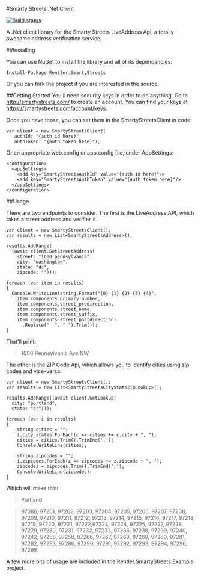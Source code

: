 #Smarty Streets .Net Client

[![Build status](https://ci.appveyor.com/api/projects/status/28verebh8s3rf22d)](https://ci.appveyor.com/project/rentlercorp/smarty-streets-net)

A .Net client library for the Smarty Streets LiveAddress Api, a totally awesome address verification service.

##Installing

You can use NuGet to install the library and all of its dependancies:

```
Install-Package Rentler.SmartyStreets
```

Or you can fork the project if you are interested in the source.

##Getting Started
You'll need security keys in order to do anything. Go to http://smartystreets.com/ to create an account. You can find your keys at https://smartystreets.com/account/keys.

Once you have those, you can set them in the SmartyStreetsClient in code:

```
var client = new SmartyStreetsClient(
   authId: "{auth id here}",
   authToken: "{auth token here}");
```

Or an appropriate web.config or app.config file, under AppSettings:

```
<configuration>
  <appSettings>
    <add key="SmartyStreetsAuthId" value="{auth id here}"/>
    <add key="SmartyStreetsAuthToken" value="{auth token here}"/>
  </appSettings>
</configuration>
```

##Usage

There are two endpoints to consider. The first is the LiveAddress API, which takes a street address and verifies it.

```
var client = new SmartyStreetsClient();
var results = new List<SmartyStreetsAddress>();

results.AddRange(
  (await client.GetStreetAddress(
  	street: "1600 pennsylvania",
  	city: "washington",
  	state: "dc",
  	zipcode: "")));

foreach (var item in results)
{
  Console.WriteLine(string.Format("{0} {1} {2} {3} {4}",
    item.components.primary_number,
    item.components.street_predirection,
    item.components.street_name,
    item.components.street_suffix,
    item.components.street_postdirection)
      .Replace("  ", " ").Trim());
}
```

That'll print:

> 1600 Pennsylvania Ave NW

The other is the ZIP Code Api, which allows you to identify cities using zip codes and vice-versa.

```
var client = new SmartyStreetsClient();
var results = new List<SmartyStreetsCityStateZipLookup>();

results.AddRange((await client.GetLookup(
  city: "portland",
  state: "or")));

foreach (var i in results)
{
	string cities = "";
	i.city_states.ForEach(c => cities += c.city + ", ");
	cities = cities.Trim().TrimEnd(',');
	Console.WriteLine(cities);

	string zipcodes = "";
	i.zipcodes.ForEach(z => zipcodes += z.zipcode + ", ");
	zipcodes = zipcodes.Trim().TrimEnd(',');
	Console.WriteLine(zipcodes);
}
```

Which will make this:

> Portland

> 97086, 97201, 97202, 97203, 97204, 97205, 97206, 97207, 97208, 97209, 97210, 97211, 97212, 97213, 97214, 97215, 97216, 97217, 97218, 97219, 97220, 97221, 97222,97223, 97224, 97225, 97227, 97228, 97229, 97230, 97231, 97232, 97233, 97236, 97238, 97239, 97240, 97242, 97256, 97258, 97266, 97267, 97268, 97269, 97280, 97281, 97282, 97283, 97286, 97290, 97291, 97292, 97293, 97294, 97296, 97298

A few more bits of usage are included in the Rentler.SmartyStreets.Example project.
